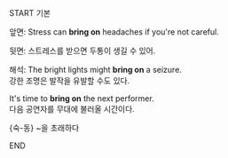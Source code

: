 START
기본

앞면:
Stress can **bring on** headaches if you're not careful.

뒷면:
스트레스를 받으면 두통이 생길 수 있어.

해석:
The bright lights might **bring on** a seizure.  
강한 조명은 발작을 유발할 수도 있다.  

It's time to **bring on** the next performer.  
다음 공연자를 무대에 불러올 시간이다.  

{숙-동} ~을 초래하다  
<!--ID: 1749293616241-->
END